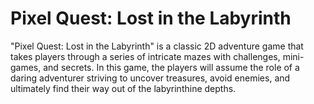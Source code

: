 # Pixel Quest: Lost in the Labyrinth

"Pixel Quest: Lost in the Labyrinth" is a classic 2D adventure game that takes players through
a series of intricate mazes with challenges, mini-games, and secrets. In this game, the players will
assume the role of a daring adventurer striving to uncover treasures, avoid enemies, and ultimately
find their way out of the labyrinthine depths.
